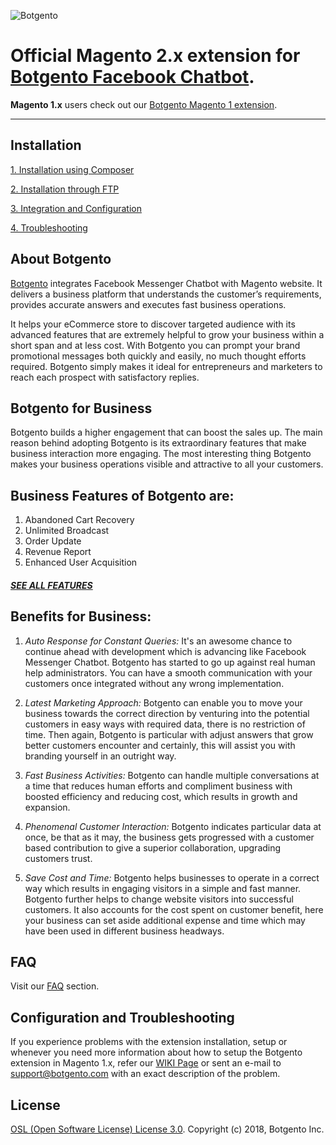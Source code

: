 ![Botgento](https://www.botgento.com/images/silver/botgento-logo.svg)

# Official Magento 2.x extension for [Botgento Facebook Chatbot](https://www.botgento.com/). #

**Magento 1.x** users check out our [Botgento Magento 1 extension](https://github.com/botgento/magento1-facebook-messenger-chatbot).

***

## Installation ##

[1. Installation using Composer](https://github.com/botgento/magento2-facebook-messenger-chatbot/wiki/Install-via-Composer)

[2. Installation through FTP](https://github.com/botgento/magento2-facebook-messenger-chatbot/wiki/Installation-via-FTP)

[3. Integration and Configuration](https://github.com/botgento/magento2-facebook-messenger-chatbot/wiki/Integration-and-Configuration)

[4. Troubleshooting](https://github.com/botgento/magento2-facebook-messenger-chatbot/wiki/Troubleshooting)

## About Botgento ##
[Botgento](https://www.botgento.com/) integrates Facebook Messenger Chatbot with Magento website. It delivers a business platform that understands the customer’s requirements, provides accurate answers and executes fast business operations.

It helps your eCommerce store to discover targeted audience with its advanced features that are extremely helpful to grow your business within a short span and at less cost.
With Botgento you can prompt your brand promotional messages both quickly and easily, no much thought efforts required. Botgento simply makes it ideal for entrepreneurs and marketers to reach each prospect with satisfactory replies.

## Botgento for Business ##
Botgento builds a higher engagement that can boost the sales up. The main reason behind adopting Botgento is its extraordinary features that make business interaction more engaging. The most interesting thing Botgento makes your business operations visible and attractive to all your customers.

## Business Features of Botgento are: ##
1. Abandoned Cart Recovery
2. Unlimited Broadcast
3. Order Update
4. Revenue Report
5. Enhanced User Acquisition

##### [SEE ALL FEATURES](https://www.botgento.com/features) #####
 
## Benefits for Business: ##
1. *Auto Response for Constant Queries:* It's an awesome chance to continue ahead with development which is advancing like Facebook Messenger Chatbot. Botgento has started to go up against real human help administrators. You can have a smooth communication with your customers once integrated without any wrong implementation.

2. *Latest Marketing Approach:* Botgento can enable you to move your business towards the correct direction by venturing into the potential customers in easy ways with required data, there is no restriction of time. Then again, Botgento is particular with adjust answers that grow better customers encounter and certainly, this will assist you with branding yourself in an outright way.
 
3. *Fast Business Activities:* Botgento can handle multiple conversations at a time that reduces human efforts and compliment business with boosted efficiency and reducing cost, which results in growth and expansion.
 
4. *Phenomenal Customer Interaction:* Botgento indicates particular data at once, be that as it may, the business gets progressed with a customer based contribution to give a superior collaboration, upgrading customers trust.
 
5. *Save Cost and Time:* Botgento helps businesses to operate in a correct way which results in engaging visitors in a simple and fast manner. Botgento further helps to change website visitors into successful customers. It also accounts for the cost spent on customer benefit, here your business can set aside additional expense and time which may have been used in different business headways.

## FAQ ##
Visit our [FAQ](https://www.botgento.com/faq) section.

## Configuration and Troubleshooting  ##
If you experience problems with the extension installation, setup or whenever you need more information about how to setup the Botgento extension in Magento 1.x, refer our [WIKI Page](https://github.com/botgento/magento2-facebook-messenger-chatbot/wiki) or sent an e-mail to [support@botgento.com](mailto:support@botgento.com) with an exact description of the problem.

## License ##
[OSL (Open Software License) License 3.0](https://opensource.org/licenses/OSL-3.0).
Copyright (c) 2018, Botgento Inc.
